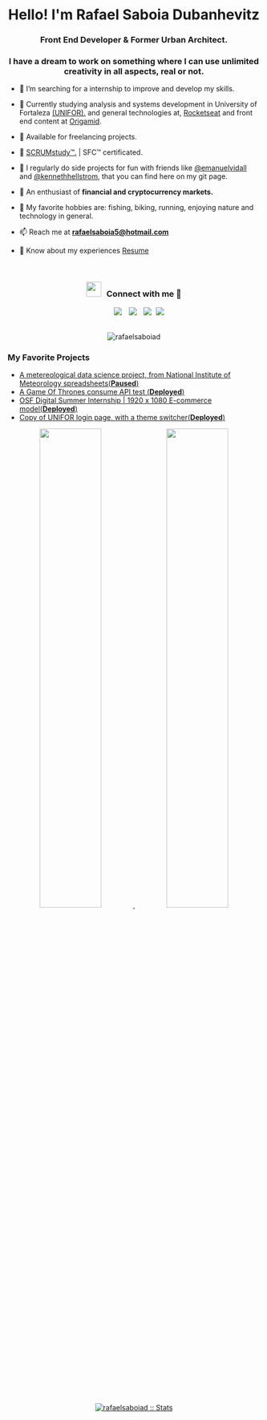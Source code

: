 <h1 align="center">Hello! I'm Rafael Saboia Dubanhevitz</a></h1>
<h3 align="center">Front End Developer & Former Urban Architect.</h3>
<h3 align="center">I have a dream to work on something where I can use unlimited creativity in all aspects, real or not.</h3>
	
- 🔭 I’m searching for a internship to improve and develop my skills.

- 🌱 Currently studying analysis and systems development in University of Fortaleza <a href="https://unifor.br/web/guest/sobre-a-unifor" target="blank">(UNIFOR).</a> and general technologies at, <a href="https://www.rocketseat.com.br/" target="blank">Rocketseat</a> and front end content at <a href="https://www.origamid.com" target="blank">Origamid</a>.

- 🤝 Available for freelancing projects.

- 🌱 <a href="https://www.scrumstudy.com" target="blank">SCRUMstudy™.</a> | SFC™ certificated.

- 📝 I regularly do side projects for fun with friends like <a href="https://github.com/emanuelvidall" target="blank">@emanuelvidall</a> and <a href="https://github.com/Kennethhellstrom" target="blank">@kennethhellstrom</a>, that you can find here on my git page.

- 💬 An enthusiast of **financial and cryptocurrency markets.**

- 🎣 My favorite hobbies are: fishing, biking, running, enjoying nature and technology in general.

- 📫 Reach me at **rafaelsaboia5@hotmail.com**

- 📄 Know about my experiences <a href="https://github.com/rafaelsaboiad/rafaelsaboiad/blob/main/rafaeldubanhevitzCVgit.jpg" target="blank">Resume</a>
<br/>
<h3 align="center" > <img src="https://media.giphy.com/media/iY8CRBdQXODJSCERIr/giphy.gif" width="30" height="30" style="margin-right: 10px;">Connect with me 🤝 </h3>

<p align="center">

 <div align="center"  class="icons-social" style="margin-left: 10px;">
        <a style="margin-left: 10px;"  target="_blank" href="https://www.linkedin.com/in/rafael-saboia-dubanhevitz-774520235/">
			<img src="https://img.icons8.com/doodle/40/000000/linkedin--v2.png"></a>
        <a style="margin-left: 10px;" target="_blank" href="https://github.com/rafaelsaboiad">
		<img src="https://img.icons8.com/doodle/40/000000/github--v1.png"></a>
        <a style="margin-left: 10px;" target="_blank" href="https://instagram.com/rafaelsaboia">
			<img src="https://img.icons8.com/doodle/40/000000/instagram-new--v2.png"></a>
		<a style="margin-left: 5px;" target="_blank" href="https://resume.github.io/?rafaelsaboiad">
					<img src="https://img.icons8.com/plasticine/0.5x/resume.png" ></a>
      </div>
	  <br>
	  <p align="center"> <img src="https://komarev.com/ghpvc/?username=rafaelsaboiad&label=Profile%20views&color=0e75b6&style=flat" alt="rafaelsaboiad" /> </p>

</p>

### My Favorite Projects



- [A metereological data science project, from National Institute of Meteorology spreadsheets(**Paused**)](https://github.com/rafaelsaboiad/rainy-project)
- [A Game Of Thrones consume API test (**Deployed**)](https://github.com/rafaelsaboiad/gotapitest)
- [OSF Digital Summer Internship | 1920 x 1080 E-commerce model(**Deployed**)](https://github.com/rafaelsaboiad/OSF-Summer-Internship)
- [Copy of UNIFOR login page, with a theme switcher(**Deployed**)](https://github.com/rafaelsaboiad/theme-switcher-practice)

<p align="center">
	<a href="https://github.com/rafaelsaboiad/">
		<img width="49.5%" src="https://github-readme-stats.vercel.app/api?username=rafaelsaboiad&show_icons=true&theme=gruvbox&hide_border=true"/>
		<img width="49.5%" src="https://github-readme-streak-stats.herokuapp.com/?user=rafaelsaboiad&theme=gruvbox&hide_border=true"/>
</p>

<p align="center">
	<a href="https://github.com/rafaelsaboiad/">
        <img src="https://github-readme-stats.vercel.app/api/top-langs/?username=rafaelsaboiad&langs_count=6&theme=gruvbox&layout=compact&hide_border=true" alt="rafaelsaboiad :: Stats"/></a>
</p>


